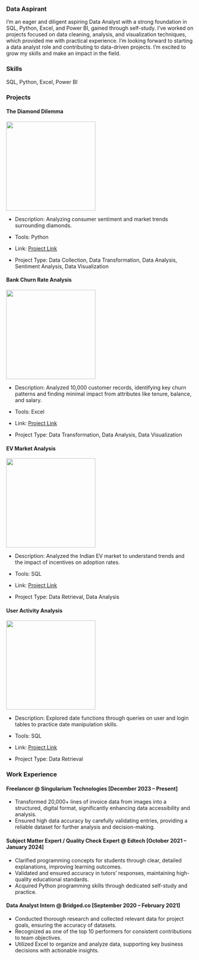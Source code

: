 ### Data Aspirant
I’m an eager and diligent aspiring Data Analyst with a strong foundation in SQL, Python, Excel, and Power BI, gained through self-study. I’ve worked on projects focused on data cleaning, analysis, and visualization techniques, which provided me with practical experience. I’m looking forward to starting a data analyst role and contributing to data-driven projects. I’m excited to grow my skills and make an impact in the field.

### Skills
SQL, Python, Excel, Power BI

### Projects

#### The Diamond Dilemma
<img src="https://github.com/user-attachments/assets/c0ef73f9-a84e-4aec-89f1-7e1656e237b8" width="240">

- Description: Analyzing consumer sentiment and market trends surrounding diamonds.

- Tools: Python

- Link: <a href="https://github.com/dimpleyadav/diamond_dilemma.git" target="_blank">Project Link</a>

- Project Type: Data Collection, Data Transformation, Data Analysis, Sentiment Analysis, Data Visualization

#### Bank Churn Rate Analysis
<img src="https://github.com/user-attachments/assets/c7577420-439f-4022-a6bc-f29794978238" width="240">

- Description: Analyzed 10,000 customer records, identifying key churn patterns and finding minimal impact from attributes like tenure, balance, and salary.

- Tools: Excel

- Link: <a href="https://github.com/dimpleyadav/bank_churn_excel.git" target="_blank">Project Link</a>

- Project Type: Data Transformation, Data Analysis, Data Visualization

#### EV Market Analysis
<img src="https://github.com/user-attachments/assets/e403b5e4-91bd-4d13-a679-7bc7b987bd07" width="240">

- Description: Analyzed the Indian EV market to understand trends and the impact of incentives on adoption rates.

- Tools: SQL

- Link: <a href="https://github.com/dimpleyadav/rpc_ev_data.git" target="_blank">Project Link</a>

- Project Type: Data Retrieval, Data Analysis

#### User Activity Analysis
<img src="https://github.com/user-attachments/assets/c6791572-76e3-467e-9dd1-b9417fe9b7fa" width="240">

- Description: Explored date functions through queries on user and login tables to practice date manipulation skills.

- Tools: SQL

- Link: <a href="https://github.com/dimpleyadav/sql_mini_project.git" target="_blank">Project Link</a>

- Project Type: Data Retrieval

### Work Experience
#### Freelancer @ Singularium Technologies [December 2023 – Present]
- Transformed 20,000+ lines of invoice data from images into a structured, digital format, significantly enhancing data accessibility
and analysis.
- Ensured high data accuracy by carefully validating entries, providing a reliable dataset for further analysis and decision-making.

#### Subject Matter Expert / Quality Check Expert @ Edtech [October 2021 – January 2024]
- Clarified programming concepts for students through clear, detailed explanations, improving learning outcomes.
- Validated and ensured accuracy in tutors’ responses, maintaining high-quality educational standards.
- Acquired Python programming skills through dedicated self-study and practice.
  
#### Data Analyst Intern @ Bridged.co [September 2020 – February 2021]
- Conducted thorough research and collected relevant data for project goals, ensuring the accuracy of datasets.
- Recognized as one of the top 10 performers for consistent contributions to team objectives.
- Utilized Excel to organize and analyze data, supporting key business decisions with actionable insights.
